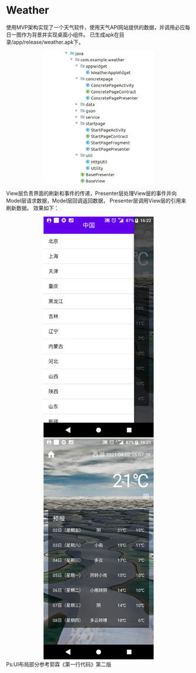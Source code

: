 # Weather
使用MVP架构实现了一个天气软件，使用天气API网站提供的数据，并调用必应每日一图作为背景并实现桌面小组件。
已生成apk在目录/app/release/weather.apk下。
<div align=center><img src="https://github.com/RArchered/Weather/blob/main/README/Weather1.png" width="300"  alt="项目架构"/></div>

View层负责界面的刷新和事件的传递，Presenter层处理View层的事件并向Model层请求数据，Model层回调返回数据，
Presenter层调用View层的引用来刷新数据。
效果如下：
<div align=center>
  <img src="https://github.com/RArchered/Weather/blob/main/README/Weather2.jpg" width="300"  alt="效果1"/>
  <img src="https://github.com/RArchered/Weather/blob/main/README/Weather3.jpg" width="300"  alt="效果2"/>
</div>
Ps:UI布局部分参考郭霖《第一行代码》第二版
